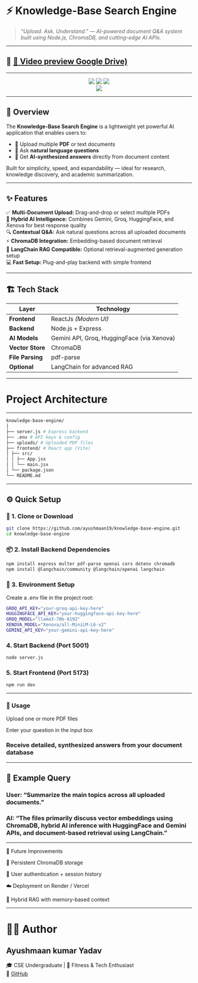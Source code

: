 # ⚡ Knowledge-Base Search Engine  
> *“Upload. Ask. Understand.” — AI-powered document Q&A system built using Node.js, ChromaDB, and cutting-edge AI APIs.*

---

## 📂 [🔗 Video preview Google Drive)](https://drive.google.com/file/d/1gloxDU0pR4lwZYvpl3cN4h_HwkgNWJn3/view?usp=sharing)

---

<p align="center">
  <img src="https://img.shields.io/badge/Frontend-ReactJS-blue?style=for-the-badge"/>
  <img src="https://img.shields.io/badge/Backend-Node.js-green?style=for-the-badge"/>
  <img src="https://img.shields.io/badge/AI-Gemini_|_Groq_|_HuggingFace_|_Xenova-orange?style=for-the-badge"/><br>
  <img src="https://img.shields.io/badge/Database-ChromaDB-lightgrey?style=for-the-badge"/>
</p>

---

## 🧠 Overview

The **Knowledge-Base Search Engine** is a lightweight yet powerful AI application that enables users to:

- 📄 Upload multiple **PDF** or text documents  
- 💬 Ask **natural language questions**  
- 🤖 Get **AI-synthesized answers** directly from document content  

Built for simplicity, speed, and expandability — ideal for research, knowledge discovery, and academic summarization.

---

## ✨ Features

✅ **Multi-Document Upload:** Drag-and-drop or select multiple PDFs  
🧠 **Hybrid AI Intelligence:** Combines Gemini, Groq, HuggingFace, and Xenova for best response quality  
🔍 **Contextual Q&A:** Ask natural questions across all uploaded documents  
⚡ **ChromaDB Integration:** Embedding-based document retrieval  
🧩 **LangChain RAG Compatible:** Optional retrieval-augmented generation setup  
💻 **Fast Setup:** Plug-and-play backend with simple frontend  

---

## 🏗️ Tech Stack

| Layer              | Technology |
|--------------------|-------------|
| **Frontend**       | ReactJs *(Modern UI)* |
| **Backend**        | Node.js + Express |
| **AI Models**      | Gemini API, Groq, HuggingFace (via Xenova) |
| **Vector Store**   | ChromaDB |
| **File Parsing**   | pdf-parse |
| **Optional**       | LangChain for advanced RAG |

---
# Project Architecture
---
``` bash
knowledge-base-engine/
│
├── server.js # Express backend
├── .env # API keys & config
├── uploads/ # Uploaded PDF files
├── frontend/ # React app (Vite)
│ ├── src/
│ │ ├── App.jsx
│ │ └── main.jsx
│ └── package.json
└── README.md
```
---
## ⚙️ Quick Setup

### 🔧 1. Clone or Download

```bash
git clone https://github.com/ayushmaan19/knowledge-base-engine.git
cd knowledge-base-engine
```
### 📦 2. Install Backend Dependencies
```bash
npm install express multer pdf-parse openai cors dotenv chromadb
npm install @langchain/community @langchain/openai langchain
```

### 🔑 3. Environment Setup

Create a .env file in the project root:
```bash
GROQ_API_KEY="your-groq-api-key-here"
HUGGINGFACE_API_KEY="your-huggingface-api-key-here"
GROQ_MODEL="llama3-70b-8192"
XENOVA_MODEL="Xenova/all-MiniLM-L6-v2"
GEMINI_API_KEY="your-gemini-api-key-here"
```
### 4. Start Backend (Port 5001)
```bash
node server.js
```
### 5. Start Frontend (Port 5173)
```bash
npm run dev
```
---
### 🚀 Usage

Upload one or more PDF files

Enter your question in the input box

### Receive detailed, synthesized answers from your document database
---

## 🧪 Example Query

### User: “Summarize the main topics across all uploaded documents.”
### AI: “The files primarily discuss vector embeddings using ChromaDB, hybrid AI inference with HuggingFace and Gemini APIs, and document-based retrieval using LangChain.”
---

🧭 Future Improvements

🧱 Persistent ChromaDB storage

🔐 User authentication + session history

☁️ Deployment on Render / Vercel

🧩 Hybrid RAG with memory-based context

---

# 👨‍💻 Author

## Ayushmaan kumar Yadav<br>
🎓 CSE Undergraduate | 💪 Fitness & Tech Enthusiast<br>
🔗 [GitHub](https://github.com/ayushmaan19)
